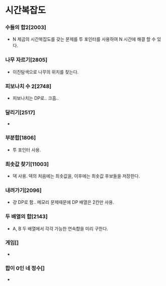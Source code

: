 # 시간복잡도

### 수들의 합2[2003]
 * N 제곱의 시간복잡도를 갖는 문제를 투 포인터를 사용하여 N 시간에 해결 할 수 있다.
### 나무 자르기[2805]
 * 이진탐색으로 나무의 위치를 찾는다.
### 피보나치 수 2[2748]
 * 피보나치는 DP로.. 크흠..
### 달리기[2517]
 * 
### 부분합[1806]
 * 투 포인터 사용.
### 최솟값 찾기[11003]
 * 덱 사용. 덱의 처음에는 최솟값을, 이후에는 최솟값 후보들을 저장한다.
### 내려가기[2096]
 * 걍 DP로 함.. 메모리 문제때문에 DP 배열은 2칸만 사용.
### 두 배열의 합[2143]
 * A, B 두 배열에서 각각 가능한 연속합을 미리 구한다.
### 게임[]
 * 
### 합이 0인 네 정수[]
 * 